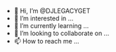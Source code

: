 - 👋 Hi, I’m @DJLEGACYGET
- 👀 I’m interested in ...
- 🌱 I’m currently learning ...
- 💞️ I’m looking to collaborate on ...
- 📫 How to reach me ...

<!---
DJLEGACYGET/DJLEGACYGET is a ✨ special ✨ repository because its `README.md` (this file) appears on your GitHub profile.
You can click the Preview link to take a look at your changes.
--->
